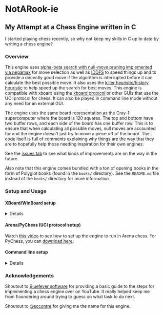 # NotARook-ie
## My Attempt at a Chess Engine written in C

I started playing chess recently, so why not keep my skills in C up to date by writing a chess engine?

### Overview
This engine uses [alpha-beta search with null-move pruning implemented via negamax](https://en.wikipedia.org/wiki/Alpha%E2%80%93beta_pruning) for move selection as well as [IDDFS](https://en.wikipedia.org/wiki/Iterative_deepening_depth-first_search) to speed things up and to provide a decently good move if the algorithm is interrupted before it can calculate the best possible move. It also uses the [killer heuristic/history heuristic](https://en.wikipedia.org/wiki/Killer_heuristic) to help speed up the search for best moves.
This engine is compatible with xboard using the [xboard protocol](https://www.gnu.org/software/xboard/engine-intf.html) or other GUIs that use the <a href="http://wbec-ridderkerk.nl/html/UCIProtocol.html" target="_blank" style="text-decoration:none;">UCI protocol</a> for chess. It can also be played in command line mode without any need for an external GUI.

The engine uses the same board representation as the <a href="https://www.chessprogramming.org/Cray-1" target="_blank" style="text-decoration:none;">Cray-1 supercomputer</a> where the board is 120 squares. The top and bottom have two buffer
rows, and each side of the board has one buffer row. This is to ensure that when calculating all possible moves, null moves
are accounted for and the engine doesn't just try to move a piece off of the board. The code itself is full of comments explaining why things are the way that they are to hopefully help those needing inspiration for their own engines.

See the [issues tab](https://github.com/nate-browne/NotARook-ie/issues) to see what kinds of improvements are on the way in the future.

Also note that this engine comes bundled with a ton of opening books in the form of Polyglot books (found in the `books/` directory). See the `README.md` file instead of the `books/` directory for more information.

### Setup and Usage

#### XBoard/WinBoard setup
<details>

Here are the steps:
1. Download xboard or winboard
    * on macOS, type `brew install xboard`
        * After installing on macOS, open the program (`xboard &`) then open the sound options (Engine -> Sound) and change the sound program to `afplay`
        * Next, go to Engine -> Time Control and under the incremental tab set "Initial time" to 10 min and set "Increment or max (sec/move)" to 5 seconds to set up a 10 + 5 game
    * On linux, check out [the xboard download page](https://www.gnu.org/software/xboard/#download).
    * For windows, [check here](https://www.gnu.org/software/xboard/#tag-A1). Fair warning that this engine may or may not run well (or at all, really) on windows (haven't tested it).
2. Clone the repo
3. Type `make` to build the program.
4. To play against the engine, run `xboard -cp -fcp "bin/notarookie <path to openings book to use (optional)>" &`.
    * This will start the engine with you playing the white pieces.
5. To have the engine play itself, run `xboard -fcp "bin/notarookie <path to openings book to use (optional)>" -scp bin/notarookie <path to openings book to use (optional)> &`.
6. To play another engine, run the above command but change the part after `-scp` to be the path to the other engine's executable.
7. Once in xboard, you can use the "Mode" tab to switch if the engine is playing the white pieces or the black pieces.
</details>

#### Arena/PyChess (UCI protocol setup)
Watch [this video](https://www.youtube.com/watch?v=7WUN1dgUEmw) to see how to set up the engine to run in Arena chess.
For PyChess, you can [download here](https://pychess.github.io/download/).

#### Command line setup
<details>

1. Clone the repo
2. Type `make` to build the program.
3. Run the program with `bin/notarookie <path to openings book to use (optional)>`
4. Type `console` to go to command line mode
5. Set up the game
    * First, type `new` to initialize the board
    * Type `nopost` to hide the engine's thought process from you
    * You can now set the depth (how far ahead you want the engine to think), the time (how many seconds you want the engine to be able to think), or both to limit the engine's output time. If neither are set, the engine will calculate till depth 64, however long that may take (could be a while!)
        * depth is set with `depth x` where `x` is an integer
        * time is set with `time x` where `x` is an integer in seconds
        * you can type `view` to see the current settings
    * To play the white pieces, type a move. To play black, type `go` to tell the engine to play a move first, then play your move.
        * moves are entered in long algebraic notation:
            * "1. d4" is written as "d2d4"
            * "O-O" is written as "e1g1" (for white)
            * captures are written by just moving the piece to the square
            * promotion is written as "e7e8q" (for promotion to queen)
        * The engine will automatically respond to your move
    * You can print the current board state with `print`

**WARNING**: The engine in console mode is somewhat difficult to read since it displays everything in text on screen. It may help to have a board open (either physically or on chess.com/lichess.org) as well to make the move you see for better readability, but make sure that you _turn off_ engine evaluation on those online tools so that you're not cheating :)
</details>


### Acknowledgements
Shoutout to [Bluefever software](https://www.youtube.com/user/BlueFeverSoft) for providing a basic guide to the steps for implementing a chess engine over on YouTube. It really helped keep me from floundering around trying to guess on what task to do next.

Shoutout to [@sccontre](http://github.com/sccontre) for giving me the name for this engine.
